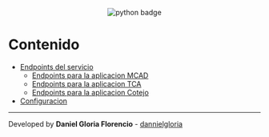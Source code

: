<div align="center">

![python badge](readme_files/python-badge.png)

</div>

Contenido
================
*   [Endpoints del servicio](./endpoints.md/#ednpoints)
    *   [Endpoints para la aplicacion MCAD](./endpoints.md/#mcad)
    *   [Endpoints para la aplicacion TCA](./endpoints.md/#html)
    *   [Endpoints para la aplicacion Cotejo](./endpoints.md/#cotejo)
*   [Configuracion](./setting.md/#settings)
* * *

Developed by **Daniel Gloria Florencio** - [dannielgloria](https://github.com/dannielgloria)
